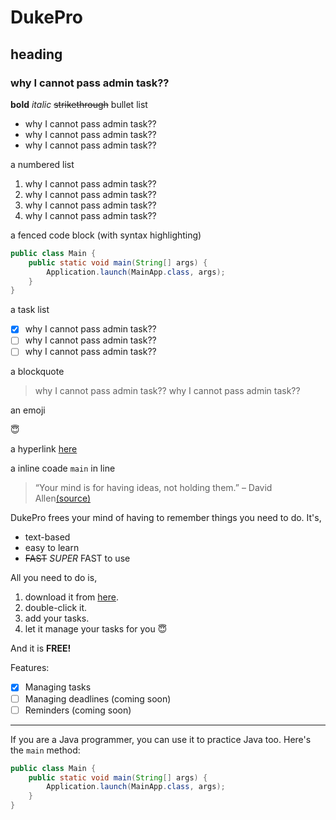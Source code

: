 # DukePro
## heading
### why I cannot pass admin task??
**bold**
*italic*
~~strikethrough~~
bullet list
+ why I cannot pass admin task??
+ why I cannot pass admin task??
+ why I cannot pass admin task??

a numbered list
1. why I cannot pass admin task??
2. why I cannot pass admin task??
3. why I cannot pass admin task??
4. why I cannot pass admin task??

a fenced code block (with syntax highlighting)

```java
public class Main {
    public static void main(String[] args) {
        Application.launch(MainApp.class, args);
    }
}
```
a task list
- [x] why I cannot pass admin task??
- [ ] why I cannot pass admin task??
- [ ] why I cannot pass admin task??

a blockquote
> why I cannot pass admin task??
> why I cannot pass admin task??

an emoji

:innocent:

a hyperlink
[here](https://github.com/wallacexuhanxiao/ip/releases/tag/A-Jar/)

a inline coade ```main``` in line











> “Your mind is for having ideas, not holding them.” – David Allen[(source)](https://dansilvestre.com/productivity-quotes/)

DukePro frees your mind of having to remember things you need to do. It's,
* text-based
* easy to learn
* ~~FAST~~ *SUPER* FAST to use

All you need to do is,
1. download it from [here](https://github.com/wallacexuhanxiao/ip/releases/tag/A-Jar/).
1. double-click it.
1. add your tasks.
1. let it manage your tasks for you :innocent:

And it is **FREE!**

Features:

- [x] Managing tasks
- [ ] Managing deadlines (coming soon)
- [ ] Reminders (coming soon)

---

If you are a Java programmer, you can use it to practice Java too. Here's the `main` method:

```java
public class Main {
    public static void main(String[] args) {
        Application.launch(MainApp.class, args);
    }
}
```
